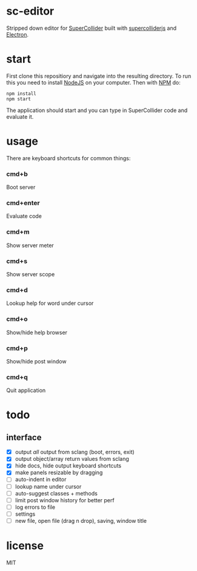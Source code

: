 # sc-editor

 Stripped down editor for [SuperCollider](https://github.com/supercollider/supercollider) built with [supercolliderjs](https://github.com/crucialfelix/supercolliderjs) and [Electron](https://electronjs.org/docs).

# start

First clone this repositiory and navigate into the resulting directory.
To run this you need to install [NodeJS](https://nodejs.org/en/) on your computer.
Then with [NPM](https://www.npmjs.com/) do:

```
npm install
npm start
```

The application should start and you can type in SuperCollider code and evaluate it.


# usage

There are keyboard shortcuts for common things:

### cmd+b
Boot server

### cmd+enter
Evaluate code

### cmd+m
Show server meter

### cmd+s
Show server scope

### cmd+d
Lookup help for word under cursor

### cmd+o
Show/hide help browser

### cmd+p
Show/hide post window

### cmd+q
Quit application


# todo

## interface
- [x] output _all_ output from sclang (boot, errors, exit)
- [x] output object/array return values from sclang
- [x] hide docs, hide output keyboard shortcuts
- [x] make panels resizable by dragging
- [ ] auto-indent in editor
- [ ] lookup name under cursor
- [ ] auto-suggest classes + methods
- [ ] limit post window history for better perf
- [ ] log errors to file
- [ ] settings
- [ ] new file, open file (drag n drop), saving, window title

# license

MIT

